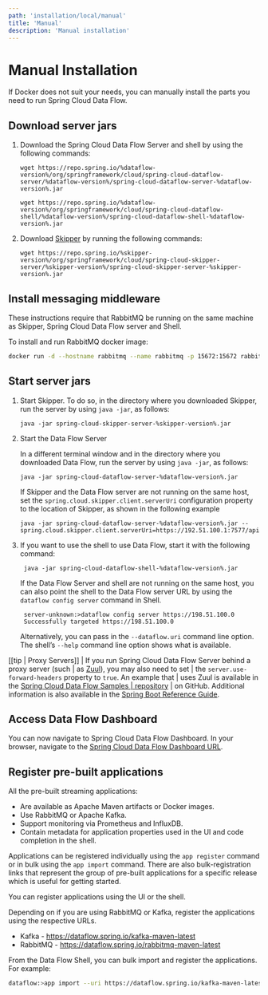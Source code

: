 ```yaml
---
path: 'installation/local/manual'
title: 'Manual'
description: 'Manual installation'
---
```


# Manual Installation

If Docker does not suit your needs, you can manually install the parts you need to run Spring Cloud Data Flow.

## Download server jars

1.  Download the Spring Cloud Data Flow Server and shell by using the following commands:

        wget https://repo.spring.io/%dataflow-version%/org/springframework/cloud/spring-cloud-dataflow-server/%dataflow-version%/spring-cloud-dataflow-server-%dataflow-version%.jar

        wget https://repo.spring.io/%dataflow-version%/org/springframework/cloud/spring-cloud-dataflow-shell/%dataflow-version%/spring-cloud-dataflow-shell-%dataflow-version%.jar

2.  Download [Skipper](https://cloud.spring.io/spring-cloud-skipper/) by running the
    following commands:

        wget https://repo.spring.io/%skipper-version%/org/springframework/cloud/spring-cloud-skipper-server/%skipper-version%/spring-cloud-skipper-server-%skipper-version%.jar

## Install messaging middleware

These instructions require that RabbitMQ be running on the same machine as Skipper, Spring Cloud Data Flow server and Shell.

To install and run RabbitMQ docker image:

```bash
docker run -d --hostname rabbitmq --name rabbitmq -p 15672:15672 rabbitmq:3.7.14-management
```

## Start server jars

1.  Start Skipper. To do so, in the
    directory where you downloaded Skipper, run the server by using
    `java -jar`, as follows:

        java -jar spring-cloud-skipper-server-%skipper-version%.jar

2.  Start the Data Flow Server

    In a different terminal window and in the directory where you
    downloaded Data Flow, run the server by using `java -jar`, as
    follows:

        java -jar spring-cloud-dataflow-server-%dataflow-version%.jar

    If Skipper and the Data Flow server are not running on the same
    host, set the `spring.cloud.skipper.client.serverUri` configuration
    property to the location of Skipper, as shown in the following
    example

        java -jar spring-cloud-dataflow-server-%dataflow-version%.jar --spring.cloud.skipper.client.serverUri=https://192.51.100.1:7577/api

3.  If you want to use the shell to use Data Flow, start it with the following command:

         java -jar spring-cloud-dataflow-shell-%dataflow-version%.jar

    If the Data Flow Server and shell are not running on the same host, you can also point the shell to the Data Flow server URL by using the `dataflow config server` command in Shell.

         server-unknown:>dataflow config server https://198.51.100.0
         Successfully targeted https://198.51.100.0

    Alternatively, you can pass in the `--dataflow.uri` command line option. The shell’s `--help` command line option shows what is available.

[[tip | Proxy Servers]]
| If you run Spring Cloud Data Flow Server behind a proxy server (such
| as [Zuul](https://github.com/Netflix/zuul)), you may also need to set
| the `server.use-forward-headers` property to `true`. An example that
| uses Zuul is available in the [Spring Cloud Data Flow Samples
| repository](https://github.com/spring-cloud/spring-cloud-dataflow-samples/tree/master/dataflow-zuul)
| on GitHub. Additional information is also available in the [Spring Boot Reference Guide](https://docs.spring.io/spring-boot/docs/current/reference/htmlsingle/#howto-use-tomcat-behind-a-proxy-server).

## Access Data Flow Dashboard

You can now navigate to Spring Cloud Data Flow Dashboard. In your browser, navigate to the [Spring Cloud Data
Flow Dashboard URL](http://localhost:9393/dashboard).

## Register pre-built applications

<!-- **TODO feels like this can go in some generic section** -->

All the pre-built streaming applications:

- Are available as Apache Maven artifacts or Docker images.
- Use RabbitMQ or Apache Kafka.
- Support monitoring via Prometheus and InfluxDB.
- Contain metadata for application properties used in the UI and code completion in the shell.

Applications can be registered individually using the `app register` command or in bulk using the `app import` command.
There are also bulk-registration links that represent the group of pre-built applications for a specific release which is useful for getting started.

You can register applications using the UI or the shell.

Depending on if you are using RabbitMQ or Kafka, register the applications using the respective URLs.

- Kafka - https://dataflow.spring.io/kafka-maven-latest
- RabbitMQ - https://dataflow.spring.io/rabbitmq-maven-latest

From the Data Flow Shell, you can bulk import and register the applications. For example:

```bash
dataflow:>app import --uri https://dataflow.spring.io/kafka-maven-latest
```

